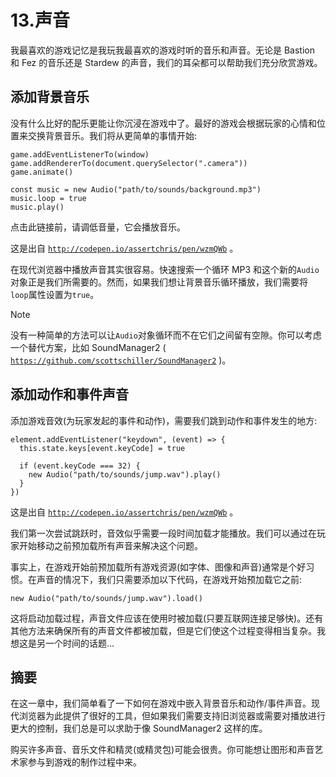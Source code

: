 # 13.声音

我最喜欢的游戏记忆是我玩我最喜欢的游戏时听的音乐和声音。无论是 Bastion 和 Fez 的音乐还是 Stardew 的声音，我们的耳朵都可以帮助我们充分欣赏游戏。

## 添加背景音乐

没有什么比好的配乐更能让你沉浸在游戏中了。最好的游戏会根据玩家的心情和位置来交换背景音乐。我们将从更简单的事情开始:

```
game.addEventListenerTo(window)
game.addRendererTo(document.querySelector(".camera"))
game.animate()

const music = new Audio("path/to/sounds/background.mp3")
music.loop = true
music.play()

```

点击此链接前，请调低音量，它会播放音乐。

这是出自 [`http://codepen.io/assertchris/pen/wzmQWb`](http://codepen.io/assertchris/pen/wzmQWb) 。

在现代浏览器中播放声音其实很容易。快速搜索一个循环 MP3 和这个新的`Audio`对象正是我们所需要的。然而，如果我们想让背景音乐循环播放，我们需要将`loop`属性设置为`true`。

Note

没有一种简单的方法可以让`Audio`对象循环而不在它们之间留有空隙。你可以考虑一个替代方案，比如 SoundManager2 ( [`https://github.com/scottschiller/SoundManager2`](https://github.com/scottschiller/SoundManager2) )。

## 添加动作和事件声音

添加游戏音效(为玩家发起的事件和动作)，需要我们跳到动作和事件发生的地方:

```
element.addEventListener("keydown", (event) => {
  this.state.keys[event.keyCode] = true

  if (event.keyCode === 32) {
    new Audio("path/to/sounds/jump.wav").play()
  }
})

```

这是出自 [`http://codepen.io/assertchris/pen/wzmQWb`](http://codepen.io/assertchris/pen/wzmQWb) 。

我们第一次尝试跳跃时，音效似乎需要一段时间加载才能播放。我们可以通过在玩家开始移动之前预加载所有声音来解决这个问题。

事实上，在游戏开始前预加载所有游戏资源(如字体、图像和声音)通常是个好习惯。在声音的情况下，我们只需要添加以下代码，在游戏开始预加载它之前:

```
new Audio("path/to/sounds/jump.wav").load()

```

这将启动加载过程，声音文件应该在使用时被加载(只要互联网连接足够快)。还有其他方法来确保所有的声音文件都被加载，但是它们使这个过程变得相当复杂。我想这是另一个时间的话题…

## 摘要

在这一章中，我们简单看了一下如何在游戏中嵌入背景音乐和动作/事件声音。现代浏览器为此提供了很好的工具，但如果我们需要支持旧浏览器或需要对播放进行更大的控制，我们总是可以求助于像 SoundManager2 这样的库。

购买许多声音、音乐文件和精灵(或精灵包)可能会很贵。你可能想让图形和声音艺术家参与到游戏的制作过程中来。